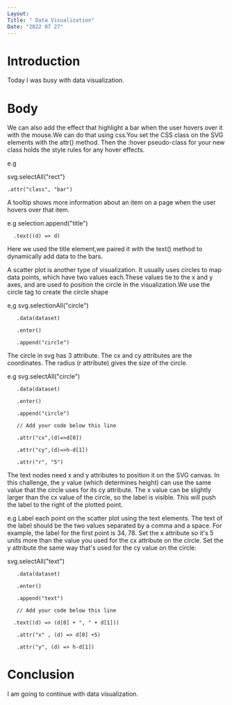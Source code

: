```yaml
---
Layout:
Title: " Data Visualization"
Date: "2022 07 27"
---
```


# Introduction
Today I was busy with data visualization.

# Body
We can also add the effect that highlight a bar when the user hovers over it with the mouse.We can do that using css.You set the CSS class on the SVG elements with the attr() method. Then the :hover pseudo-class for your new class holds the style rules for any hover effects.


e.g <style>

  .bar:hover {

    fill: brown;

  }

</style>

 svg.selectAll("rect")

    .attr("class", "bar")
    

A tooltip shows more information about an item on a page when the user hovers over that item. 

e.g selection.append("title")

      .text((d) => d)
      
Here we used the title element,we paired it with the text() method to dynamically add data to the bars.      

A scatter plot is another type of visualization. It usually uses circles to map data points, which have two values each.These values tie to the x and y axes, and are used to position the circle in the visualization.We use the circle tag to create the circle shape

e,g svg.selectionAll("circle")

       .data(dataset)

       .enter()

       .append("circle")
       
The circle in svg has 3 attribute. The cx and cy attributes are the coordinates.  The radius (r attribute) gives the size of the circle.

e.g svg.selectAll("circle")

       .data(dataset)

       .enter()

       .append("circle")

       // Add your code below this line

       .attr("cx",(d)=>d[0])

       .attr("cy",(d)=>h-d[1])

       .attr("r", "5")

The text nodes need x and y attributes to position it on the SVG canvas. In this challenge, the y value (which determines height) can use the same value that the circle uses for its cy attribute. The x value can be slightly larger than the cx value of the circle, so the label is visible. This will push the label to the right of the plotted point.

e.g Label each point on the scatter plot using the text elements. The text of the label should be the two values separated by a comma and a space. For example, the label for the first point is 34, 78. Set the x attribute so it's 5 units more than the value you used for the cx attribute on the circle. Set the y attribute the same way that's used for the cy value on the circle:

 svg.selectAll("text")

       .data(dataset)

       .enter()

       .append("text")

       // Add your code below this line

      .text((d) => (d[0] + ", " + d[1]))

       .attr("x" , (d) => d[0] +5)

       .attr("y", (d) => h-d[1])

# Conclusion
I am going to continue with data visualization.
